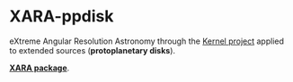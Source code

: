 # XARA-ppdisk
eXtreme Angular Resolution Astronomy through the [Kernel project](http://frantzmartinache.eu/) applied to extended sources (**protoplanetary disks**).

**[XARA package](https://github.com/fmartinache/xara)**.